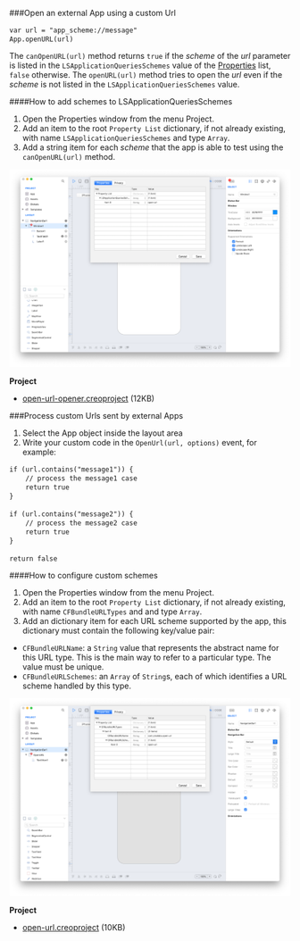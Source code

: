 ###Open an external App using a custom Url
```
var url = "app_scheme://message"
App.openURL(url)
```

The `canOpenURL(url)` method returns `true` if the _scheme_ of the _url_ parameter is listed in the `LSApplicationQueriesSchemes` value of the [Properties](properties.html) list, `false` otherwise.
The `openURL(url)` method tries to open the _url_ even if the _scheme_ is not listed in the `LSApplicationQueriesSchemes` value.

####How to add schemes to LSApplicationQueriesSchemes
1. Open the Properties window from the menu Project.
2. Add an item to the root `Property List` dictionary, if not already existing, with name `LSApplicationQueriesSchemes` and type `Array`.
3. Add a string item for each _scheme_ that the app is able to test using the `canOpenURL(url)` method.

![OpenURL](../images/technotes/openurl1.png)

**Project**
* [open-url-opener.creoproject]({{github_raw_link}}/assets/open-url-opener.creoproject.zip) (12KB)

###Process custom Urls sent by external Apps
1. Select the App object inside the layout area
2. Write your custom code in the `OpenUrl(url, options)` event, for example:

```
if (url.contains("message1")) {
    // process the message1 case
    return true
}

if (url.contains("message2")) {
    // process the message2 case
    return true
}

return false
```

####How to configure custom schemes
1. Open the Properties window from the menu Project.
2. Add an item to the root `Property List` dictionary, if not already existing, with name `CFBundleURLTypes` and and type `Array`.
3. Add an dictionary item for each URL scheme supported by the app, this dictionary must contain the following key/value pair:
* `CFBundleURLName`: a `String` value that represents the abstract name for this URL type. This is the main way to refer to a particular type. The value must be unique.
* `CFBundleURLSchemes`: an `Array` of `String`s, each of which identifies a URL scheme handled by this type.

![OpenURL](../images/technotes/openurl2.png)

**Project**
* [open-url.creoproject]({{github_raw_link}}/assets/open-url.creoproject.zip) (10KB)
